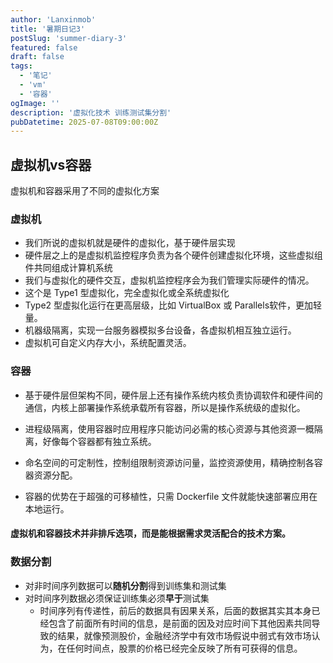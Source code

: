 ```yaml
---
author: 'Lanxinmob'
title: '暑期日记3'
postSlug: 'summer-diary-3'
featured: false
draft: false
tags:
  - '笔记'
  - 'vm'
  - '容器'
ogImage: ''
description: '虚拟化技术 训练测试集分割'
pubDatetime: 2025-07-08T09:00:00Z
---
```


## 虚拟机vs容器

虚拟机和容器采用了不同的虚拟化方案

### 虚拟机

- 我们所说的虚拟机就是硬件的虚拟化，基于硬件层实现
- 硬件层之上的是虚拟机监控程序负责为各个硬件创建虚拟化环境，这些虚拟组件共同组成计算机系统
- 我们与虚拟化的硬件交互，虚拟机监控程序会为我们管理实际硬件的情况。
- 这个是 Type1 型虚拟化，完全虚拟化或全系统虚拟化
- Type2 型虚拟化运行在更高层级，比如 VirtualBox 或 Parallels软件，更加轻量。
- 机器级隔离，实现一台服务器模拟多台设备，各虚拟机相互独立运行。
- 虚拟机可自定义内存大小，系统配置灵活。

### 容器

- 基于硬件层但架构不同，硬件层上还有操作系统内核负责协调软件和硬件间的通信，内核上部署操作系统承载所有容器，所以是操作系统级的虚拟化。

- 进程级隔离，使用容器时应用程序只能访问必需的核心资源与其他资源一概隔离，好像每个容器都有独立系统。

- 命名空间的可定制性，控制组限制资源访问量，监控资源使用，精确控制各容器资源分配。

- 容器的优势在于超强的可移植性，只需 Dockerfile 文件就能快速部署应用在本地运行。

#### 虚拟机和容器技术并非排斥选项，而是能根据需求灵活配合的技术方案。

### 数据分割

- 对非时间序列数据可以**随机分割**得到训练集和测试集
- 对时间序列数据必须保证训练集必须**早于**测试集
  - 时间序列有传递性，前后的数据具有因果关系，后面的数据其实其本身已经包含了前面所有时间的信息，是前面的因及对应时间下其他因素共同导致的结果，就像预测股价，金融经济学中有效市场假说中弱式有效市场认为，在任何时间点，股票的价格已经完全反映了所有可获得的信息。